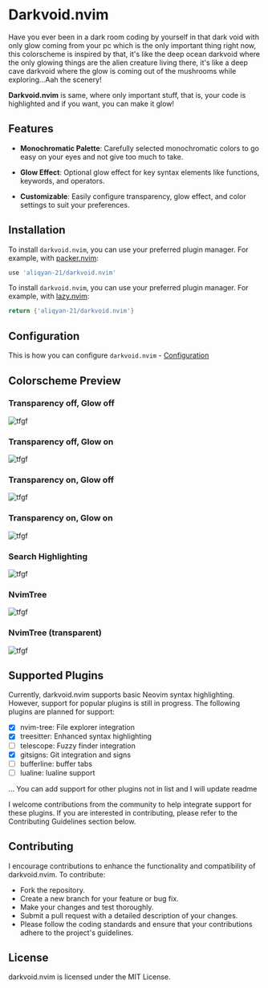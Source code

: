 # Darkvoid.nvim

Have you ever been in a dark room coding by yourself in that dark void with only glow coming from your pc which is the 
only important thing right now, this colorscheme is inspired by that, it's like the deep ocean darkvoid where the only glowing things 
are the alien creature living there, it's like a deep cave darkvoid where the glow is coming 
out of the mushrooms while exploring...Aah the scenery!

**Darkvoid.nvim** is same, where only important stuff, that is, your code is highlighted and if you want, you can make it glow!

## Features

- **Monochromatic Palette**: Carefully selected monochromatic colors to go easy on your eyes and not give too much to take.

- **Glow Effect**: Optional glow effect for key syntax elements like functions, keywords, and operators.

- **Customizable**: Easily configure transparency, glow effect, and color settings to suit your preferences.

## Installation

To install `darkvoid.nvim`, you can use your preferred plugin manager. For example, with [packer.nvim](https://github.com/wbthomason/packer.nvim):

```lua
use 'aliqyan-21/darkvoid.nvim'
```


To install `darkvoid.nvim`, you can use your preferred plugin manager. For example, with [lazy.nvim](https://github.com/folke/lazy.nvim):

```lua
return {'aliqyan-21/darkvoid.nvim'}
```

## Configuration
This is how you can configure `darkvoid.nvim` - [Configuration]() 

## Colorscheme Preview

### Transparency off, Glow off 
![tfgf](tfgf.png) 

### Transparency off, Glow on 
![tfgf](tfgt.png) 

### Transparency on, Glow off 
![tfgf](ttgf.png) 

### Transparency on, Glow on 
![tfgf](ttgt.png) 

### Search Highlighting
![tfgf](search_highlighting.png) 

### NvimTree
![tfgf](nvimtree(tf).png) 

### NvimTree (transparent)
![tfgf](nvimtree(tt).png) 

## Supported Plugins
Currently, darkvoid.nvim supports basic Neovim syntax highlighting. However, support for popular plugins is still in progress. The following plugins are planned for support:

- [x] nvim-tree: File explorer integration
- [x] treesitter: Enhanced syntax highlighting
- [ ] telescope: Fuzzy finder integration
- [x] gitsigns: Git integration and signs
- [ ] bufferline: buffer tabs
- [ ] lualine: lualine support

... You can add support for other plugins not in list and I will update readme

I welcome contributions from the community to help integrate support for these plugins. If you are interested in contributing, please refer to the Contributing Guidelines section below.

## Contributing

I encourage contributions to enhance the functionality and compatibility of darkvoid.nvim. To contribute:

- Fork the repository.
- Create a new branch for your feature or bug fix.
- Make your changes and test thoroughly.
- Submit a pull request with a detailed description of your changes.
- Please follow the coding standards and ensure that your contributions adhere to the project's guidelines.

## License

darkvoid.nvim is licensed under the MIT License.
